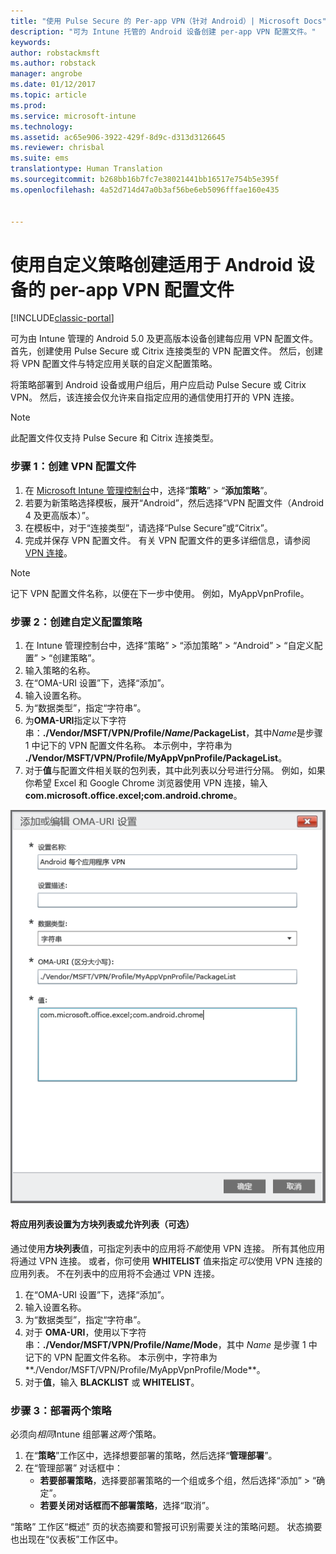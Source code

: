 ```yaml
---
title: "使用 Pulse Secure 的 Per-app VPN（针对 Android）| Microsoft Docs"
description: "可为 Intune 托管的 Android 设备创建 per-app VPN 配置文件。"
keywords: 
author: robstackmsft
ms.author: robstack
manager: angrobe
ms.date: 01/12/2017
ms.topic: article
ms.prod: 
ms.service: microsoft-intune
ms.technology: 
ms.assetid: ac65e906-3922-429f-8d9c-d313d3126645
ms.reviewer: chrisbal
ms.suite: ems
translationtype: Human Translation
ms.sourcegitcommit: b268bb16b7fc7e38021441bb16517e754b5e395f
ms.openlocfilehash: 4a52d714d47a0b3af56be6eb5096fffae160e435


---
```


# <a name="use-a-custom-policy-to-create-a-per-app-vpn-profile-for-android-devices"></a>使用自定义策略创建适用于 Android 设备的 per-app VPN 配置文件

[!INCLUDE[classic-portal](../includes/classic-portal.md)]

可为由 Intune 管理的 Android 5.0 及更高版本设备创建每应用 VPN 配置文件。 首先，创建使用 Pulse Secure 或 Citrix 连接类型的 VPN 配置文件。 然后，创建将 VPN 配置文件与特定应用关联的自定义配置策略。 

将策略部署到 Android 设备或用户组后，用户应启动 Pulse Secure 或 Citrix VPN。 然后，该连接会仅允许来自指定应用的通信使用打开的 VPN 连接。

> [!NOTE]
>
> 此配置文件仅支持 Pulse Secure 和 Citrix 连接类型。


### <a name="step-1-create-a-vpn-profile"></a>步骤 1：创建 VPN 配置文件

1. 在 [Microsoft Intune 管理控制台](https://manage.microsoft.com)中，选择“**策略**” > “**添加策略**”。
2. 若要为新策略选择模板，展开“Android”，然后选择“VPN 配置文件（Android 4 及更高版本）”。
3. 在模板中，对于“连接类型”，请选择“Pulse Secure”或“Citrix”。
4. 完成并保存 VPN 配置文件。 有关 VPN 配置文件的更多详细信息，请参阅 [VPN 连接](../deploy-use/vpn-connections-in-microsoft-intune.md)。

> [!NOTE]
>
> 记下 VPN 配置文件名称，以便在下一步中使用。 例如，MyAppVpnProfile。

### <a name="step-2-create-a-custom-configuration-policy"></a>步骤 2：创建自定义配置策略

   1. 在 Intune 管理控制台中，选择“策略” > “添加策略” > “Android” > “自定义配置” > “创建策略”。
   2. 输入策略的名称。
   3. 在“OMA-URI 设置”下，选择“添加”。
   4. 输入设置名称。
   5. 为“数据类型”，指定“字符串”。
   6. 为**OMA-URI**指定以下字符串：**./Vendor/MSFT/VPN/Profile/*Name*/PackageList**，其中*Name*是步骤 1 中记下的 VPN 配置文件名称。 本示例中，字符串为 **./Vendor/MSFT/VPN/Profile/MyAppVpnProfile/PackageList**。
   7.   对于**值**与配置文件相关联的包列表，其中此列表以分号进行分隔。 例如，如果你希望 Excel 和 Google Chrome 浏览器使用 VPN 连接，输入 **com.microsoft.office.excel;com.android.chrome**。

![Android per-app VPN 自定义策略示例](./media/android_per_app_vpn_oma_uri.png)

#### <a name="set-your-app-list-to-blacklist-or-whitelist-optional"></a>将应用列表设置为方块列表或允许列表（可选）
  通过使用**方块列表**值，可指定列表中的应用将*不能*使用 VPN 连接。 所有其他应用将通过 VPN 连接。
或者，你可使用 **WHITELIST** 值来指定*可以*使用 VPN 连接的应用列表。 不在列表中的应用将不会通过 VPN 连接。
  1.    在“OMA-URI 设置”下，选择“添加”。
  2.    输入设置名称。
  3.    为“数据类型”，指定“字符串”。
  4.    对于 **OMA-URI**，使用以下字符串：**./Vendor/MSFT/VPN/Profile/*Name*/Mode**，其中 *Name* 是步骤 1 中记下的 VPN 配置文件名称。 本示例中，字符串为**./Vendor/MSFT/VPN/Profile/MyAppVpnProfile/Mode**。
  5.    对于**值**，输入 **BLACKLIST** 或 **WHITELIST**。



### <a name="step-3-deploy-both-policies"></a>步骤 3：部署两个策略

必须向*相同*Intune 组部署*这两个*策略。

1.  在“**策略**”工作区中，选择想要部署的策略，然后选择“**管理部署**”。
2.  在“管理部署”  对话框中：
    -   **若要部署策略**，选择要部署策略的一个组或多个组，然后选择“添加” > “确定”。
    -   **若要关闭对话框而不部署策略**，选择“取消”。

“策略”  工作区“概述”  页的状态摘要和警报可识别需要关注的策略问题。 状态摘要也出现在“仪表板”工作区中。



<!--HONumber=Jan17_HO2-->


